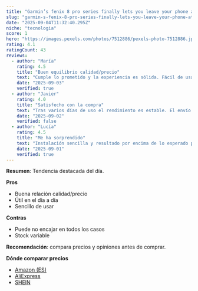 ```yaml
---
title: "Garmin’s fenix 8 pro series finally lets you leave your phone at home — sort of"
slug: "garmin-s-fenix-8-pro-series-finally-lets-you-leave-your-phone-at-home-sort-of"
date: "2025-09-04T11:32:40.295Z"
niche: "tecnologia"
score: 1
hero: "https://images.pexels.com/photos/7512886/pexels-photo-7512886.jpeg?auto=compress&cs=tinysrgb&fit=crop&h=627&w=1200&auto=compress&cs=tinysrgb&w=1024&h=576&fit=crop"
rating: 4.1
ratingCount: 43
reviews:
  - author: "María"
    rating: 4.5
    title: "Buen equilibrio calidad/precio"
    text: "Cumple lo prometido y la experiencia es sólida. Fácil de usar y con detalles bien resueltos."
    date: "2025-09-03"
    verified: true
  - author: "Javier"
    rating: 4.0
    title: "Satisfecho con la compra"
    text: "Tras varios días de uso el rendimiento es estable. El envío llegó en buen estado."
    date: "2025-09-02"
    verified: false
  - author: "Lucía"
    rating: 4.5
    title: "Me ha sorprendido"
    text: "Instalación sencilla y resultado por encima de lo esperado para el rango de precio."
    date: "2025-09-01"
    verified: true
---
```


**Resumen**: Tendencia destacada del día.

**Pros**
- Buena relación calidad/precio
- Útil en el día a día
- Sencillo de usar

**Contras**
- Puede no encajar en todos los casos
- Stock variable

**Recomendación**: compara precios y opiniones antes de comprar.

**Dónde comparar precios**
- [Amazon (ES)](https://www.amazon.es/s?k=Garmin%E2%80%99s+fenix+8+pro+series+finally+lets+you+leave+your+phone+at+home+%E2%80%94+sort+of&language=es_ES&tag=teknovashop25-21)
- [AliExpress](https://es.aliexpress.com/wholesale?SearchText=Garmin%E2%80%99s+fenix+8+pro+series+finally+lets+you+leave+your+phone+at+home+%E2%80%94+sort+of)
- [SHEIN](https://es.shein.com/pdsearch?keyword=Garmin%E2%80%99s+fenix+8+pro+series+finally+lets+you+leave+your+phone+at+home+%E2%80%94+sort+of)
